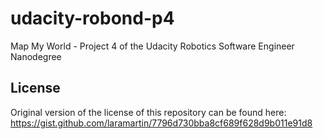 # udacity-robond-p4
Map My World - Project 4 of the Udacity Robotics Software Engineer Nanodegree


## License
Original version of the license of this repository can be found here:
https://gist.github.com/laramartin/7796d730bba8cf689f628d9b011e91d8
